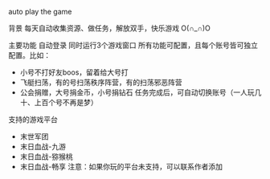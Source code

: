 auto play the game

背景
每天自动收集资源、做任务，解放双手，快乐游戏 O(∩_∩)O

主要功能
自动登录
同时运行3个游戏窗口
所有功能可配置，且每个账号皆可独立配置。比如：
- 小号不打好友boos，留着给大号打
- 飞艇扫荡，有的号扫荡秩序阵营，有的扫荡邪恶阵营
- 公会捐赠，大号捐金币，小号捐钻石
任务完成后，可自动切换账号（一人玩几十、上百个号不再是梦）

支持的游戏平台
- 末世军团
- 末日血战-九游
- 末日血战-猕猴桃
- 末日血战-畅享
注意：如果你玩的平台未支持，可以联系作者添加